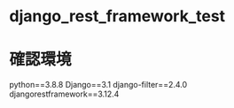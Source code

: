 # django_rest_framework_test

# 確認環境
python==3.8.8
Django==3.1
django-filter==2.4.0
djangorestframework==3.12.4
